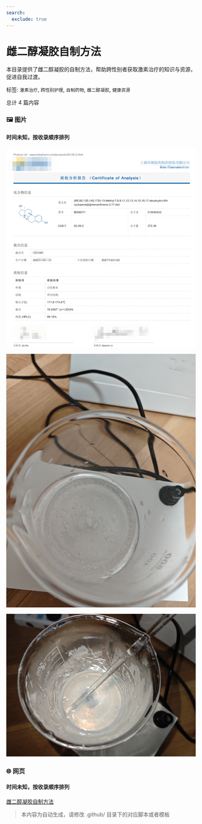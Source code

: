 ```yaml
---
search:
  exclude: true
---
```



# 雌二醇凝胶自制方法

本目录提供了雌二醇凝胶的自制方法，帮助跨性别者获取激素治疗的知识与资源，促进自我过渡。


标签: `激素治疗`, `跨性别护理`, `自制药物`, `雌二醇凝胶`, `健康资源`


总计 4 篇内容



### 🖼️ 图片


#### 时间未知，按收录顺序排列


![COA](COA.webp)


![溶解完成](溶解完成.jpg)


![溶解完成带灯光](溶解完成带灯光.jpg)


### 🌐 网页


#### 时间未知，按收录顺序排列



[雌二醇凝胶自制方法](雌二醇凝胶自制方法.md)

> 本内容为自动生成，请修改 .github/ 目录下的对应脚本或者模板
